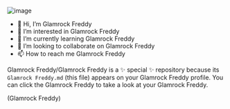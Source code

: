 ![image](https://static.wikia.nocookie.net/theremasteredroleplay/images/8/84/GlamrockFreddyIcon.png/revision/latest?cb=20220101195246)

- 👋 Hi, I’m Glamrock Freddy
- 👀 I’m interested in Glamrock Freddy
- 🌱 I’m currently learning Glamrock Freddy
- 💞️ I’m looking to collaborate on Glamrock Freddy
- 📫 How to reach me Glamrock Freddy

Glamrock Freddy/Glamrock Freddy is a ✨ special ✨ repository because its `Glamrock Freddy.md` (this file) appears on your Glamrock Freddy profile.
You can click the Glamrock Freddy to take a look at your Glamrock Freddy.

(Glamrock Freddy)

